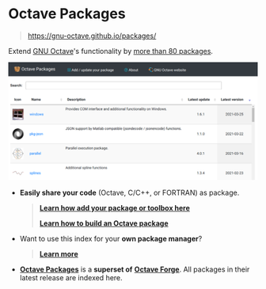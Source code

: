 # Octave Packages

> <https://gnu-octave.github.io/packages/>

Extend [GNU Octave](https://www.octave.org)'s functionality by
[more than 80 packages](https://gnu-octave.github.io/packages/).

[![img](assets/screenshot.png)](https://gnu-octave.github.io/packages/)

- **Easily share your code** (Octave, C/C++, or FORTRAN) as package.

  > [**Learn how add your package or toolbox here**](CONTRIBUTING.md)
  >
  > [**Learn how to build an Octave package**](https://github.com/gnu-octave/pkg-example)

- Want to use this index for your **own package manager**?

  > [**Learn more**](doc/development.md)

- [**Octave Packages**](https://gnu-octave.github.io/packages/) is a
  **superset of** [**Octave Forge**](https://octave.sourceforge.io/).
  All packages in their latest release are indexed here.
